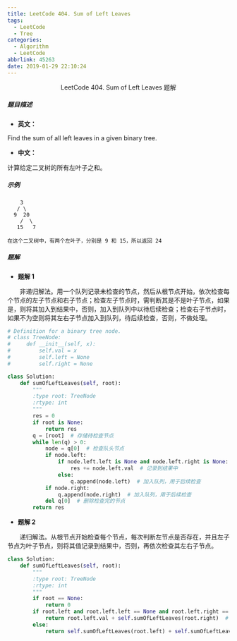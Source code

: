 ```yaml
---
title: LeetCode 404. Sum of Left Leaves
tags:
  - LeetCode
  - Tree
categories:
  - Algorithm
  - LeetCode
abbrlink: 45263
date: 2019-01-29 22:10:24
---
```


<center>LeetCode 404. Sum of Left Leaves 题解</center>

<!--more-->

##### 题目描述

- **英文：** 

Find the sum of all left leaves in a given binary tree.

- **中文：** 

计算给定二叉树的所有左叶子之和。

##### 示例

```
    3
   / \
  9  20
    /  \
   15   7

在这个二叉树中，有两个左叶子，分别是 9 和 15，所以返回 24
```

##### 题解

- **题解 1**

　　非递归解法。用一个队列记录未检查的节点，然后从根节点开始，依次检查每个节点的左子节点和右子节点；检查左子节点时，需判断其是不是叶子节点，如果是，则将其加入到结果中，否则，加入到队列中以待后续检查；检查右子节点时，如果不为空则将其左右子节点加入到队列，待后续检查，否则，不做处理。

```python
# Definition for a binary tree node.
# class TreeNode:
#     def __init__(self, x):
#         self.val = x
#         self.left = None
#         self.right = None

class Solution:
    def sumOfLeftLeaves(self, root):
        """
        :type root: TreeNode
        :rtype: int
        """
        res = 0
        if root is None:
            return res
        q = [root]  # 存储待检查节点
        while len(q) > 0:
            node = q[0]  # 检查队头节点
            if node.left:
                if node.left.left is None and node.left.right is None:  # 判断是否是叶子节点
                    res += node.left.val  # 记录到结果中
                else:
                    q.append(node.left)  # 加入队列，用于后续检查
            if node.right:
                q.append(node.right)  # 加入队列，用于后续检查
            del q[0]  # 删除检查完的节点
        return res
```

- **题解 2**

　　递归解法。从根节点开始检查每个节点，每次判断左节点是否存在，并且左子节点为叶子节点，则将其值记录到结果中，否则，再依次检查其左右子节点。

```python
class Solution:
    def sumOfLeftLeaves(self, root):
        """
        :type root: TreeNode
        :rtype: int
        """
        if root == None:
            return 0
        if root.left and root.left.left == None and root.left.right == None:
            return root.left.val + self.sumOfLeftLeaves(root.right)  # 记录到结果中
        else:
            return self.sumOfLeftLeaves(root.left) + self.sumOfLeftLeaves(root.right)  # 递归检查左右子节点
```



